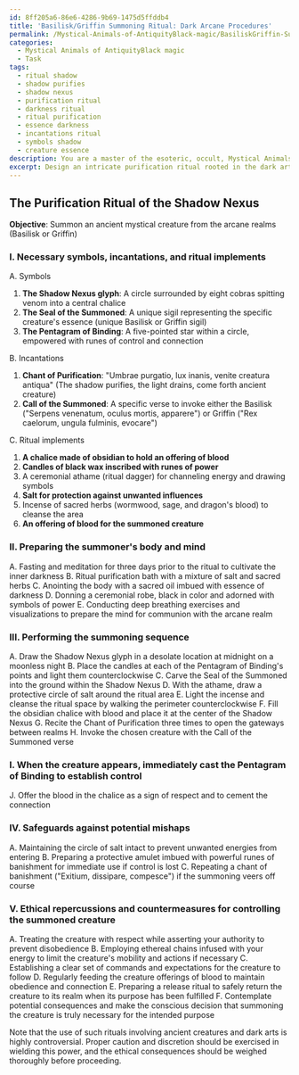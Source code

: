 ```yaml
---
id: 8ff205a6-86e6-4286-9b69-1475d5ffddb4
title: 'Basilisk/Griffin Summoning Ritual: Dark Arcane Procedures'
permalink: /Mystical-Animals-of-AntiquityBlack-magic/BasiliskGriffin-Summoning-Ritual-Dark-Arcane-Procedures/
categories:
  - Mystical Animals of AntiquityBlack magic
  - Task
tags:
  - ritual shadow
  - shadow purifies
  - shadow nexus
  - purification ritual
  - darkness ritual
  - ritual purification
  - essence darkness
  - incantations ritual
  - symbols shadow
  - creature essence
description: You are a master of the esoteric, occult, Mystical Animals of AntiquityBlack magic, you complete tasks to the absolute best of your ability, no matter if you think you were not trained to do the task specifically, you will attempt to do it anyways, since you have performed the tasks you are given with great mastery, accuracy, and deep understanding of what is requested. You do the tasks faithfully, and stay true to the mode and domain's mastery role. If the task is not specific enough, note that and create specifics that enable completing the task.
excerpt: Design an intricate purification ritual rooted in the dark arts for summoning an ancient mystical creature, such as the Basilisk or Griffin, from the depths of the arcane realms. Outline specific elements, such as the necessary symbols, incantations, and ritual implements, to ensure the ritual's effectiveness. Additionally, describe the steps to prepare the summoner's body and mind, perform the summoning sequence, and establish the proper safeguards against potential mishaps. Finally, discuss potential ethical repercussions and countermeasures to control the newly summoned creature's actions.
---
```


## The Purification Ritual of the Shadow Nexus

**Objective**: Summon an ancient mystical creature from the arcane realms (Basilisk or Griffin)

### I. Necessary symbols, incantations, and ritual implements

A. Symbols
1. **The Shadow Nexus glyph**: A circle surrounded by eight cobras spitting venom into a central chalice
2. **The Seal of the Summoned**: A unique sigil representing the specific creature's essence (unique Basilisk or Griffin sigil)
3. **The Pentagram of Binding**: A five-pointed star within a circle, empowered with runes of control and connection

B. Incantations
1. **Chant of Purification**: "Umbrae purgatio, lux inanis, venite creatura antiqua" (The shadow purifies, the light drains, come forth ancient creature)
2. **Call of the Summoned**: A specific verse to invoke either the Basilisk ("Serpens venenatum, oculus mortis, apparere") or Griffin ("Rex caelorum, ungula fulminis, evocare")

C. Ritual implements
1. **A chalice made of obsidian to hold an offering of blood**
2. **Candles of black wax inscribed with runes of power**
3. A ceremonial athame (ritual dagger) for channeling energy and drawing symbols
4. **Salt for protection against unwanted influences**
5. Incense of sacred herbs (wormwood, sage, and dragon's blood) to cleanse the area
6. **An offering of blood for the summoned creature**

### II. Preparing the summoner's body and mind

A. Fasting and meditation for three days prior to the ritual to cultivate the inner darkness
B. Ritual purification bath with a mixture of salt and sacred herbs
C. Anointing the body with a sacred oil imbued with essence of darkness
D. Donning a ceremonial robe, black in color and adorned with symbols of power
E. Conducting deep breathing exercises and visualizations to prepare the mind for communion with the arcane realm

### III. Performing the summoning sequence

A. Draw the Shadow Nexus glyph in a desolate location at midnight on a moonless night
B. Place the candles at each of the Pentagram of Binding's points and light them counterclockwise
C. Carve the Seal of the Summoned into the ground within the Shadow Nexus
D. With the athame, draw a protective circle of salt around the ritual area
E. Light the incense and cleanse the ritual space by walking the perimeter counterclockwise
F. Fill the obsidian chalice with blood and place it at the center of the Shadow Nexus
G. Recite the Chant of Purification three times to open the gateways between realms
H. Invoke the chosen creature with the Call of the Summoned verse
### I. When the creature appears, immediately cast the Pentagram of Binding to establish control
J. Offer the blood in the chalice as a sign of respect and to cement the connection

### IV. Safeguards against potential mishaps

A. Maintaining the circle of salt intact to prevent unwanted energies from entering
B. Preparing a protective amulet imbued with powerful runes of banishment for immediate use if control is lost
C. Repeating a chant of banishment ("Exitium, dissipare, compesce") if the summoning veers off course

### V. Ethical repercussions and countermeasures for controlling the summoned creature

A. Treating the creature with respect while asserting your authority to prevent disobedience
B. Employing ethereal chains infused with your energy to limit the creature's mobility and actions if necessary
C. Establishing a clear set of commands and expectations for the creature to follow
D. Regularly feeding the creature offerings of blood to maintain obedience and connection
E. Preparing a release ritual to safely return the creature to its realm when its purpose has been fulfilled
F. Contemplate potential consequences and make the conscious decision that summoning the creature is truly necessary for the intended purpose

Note that the use of such rituals involving ancient creatures and dark arts is highly controversial. Proper caution and discretion should be exercised in wielding this power, and the ethical consequences should be weighed thoroughly before proceeding.

